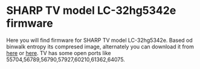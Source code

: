# SHARP TV model LC-32hg5342e firmware
Here you will find firmware for SHARP TV model LC-32hg5342e.
Based od binwalk entropy its compresed image, alternately you can download it from [here](https://mega.nz/#!JQoADLqL!-yUHAG-mMq9gorGWaXBUwwS_z8rsRVgwmA8B-GDd8nc) or [here](http://fwdl01.sharp.eu/fwdlprod/aquos/UMC/6486/CP211985/20171214_161749_X1.bin). TV has some open ports like 55704,56789,56790,57927,60210,61362,64075.

